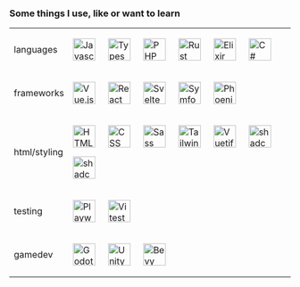 ### Some things I use, like or want to learn

<table>
  <tr>
    <td>
      languages
    </td>
    <td>

[<img align="left" width="40" height="40" alt="Javascript" src="https://api.iconify.design/devicon:javascript.svg" style="padding: 0 20px 16px 0">](https://en.wikipedia.org/wiki/JavaScript "Javascript")
[<img align="left" width="40" height="40" alt="Typescript" src="https://api.iconify.design/devicon:typescript.svg" style="padding: 0 20px 16px 0">](https://www.typescriptlang.org "Typescript")
[<img align="left" width="40" height="40" alt="PHP" src="https://api.iconify.design/devicon:php.svg" style="padding: 0 20px 16px 0">](https://www.php.net "PHP")
[<img align="left" width="40" height="40" alt="Rust" src="https://api.iconify.design/vscode-icons:file-type-rust.svg" style="padding: 0 20px 16px 0">](https://www.rust-lang.org "Rust")
[<img align="left" width="40" height="40" alt="Elixir" src="https://api.iconify.design/devicon:elixir.svg" style="padding: 0 20px 16px 0">](https://elixir-lang.org "Elixir")
[<img align="left" width="40" height="40" alt="C#" src="https://api.iconify.design/devicon:csharp.svg" style="padding: 0 20px 16px 0">](https://learn.microsoft.com/pl-pl/dotnet/csharp/ "C#")
    </td>
  </tr>
  <tr>
    <td>
      frameworks
    </td>
    <td>

[<img align="left" width="40" height="40" alt="Vue.js" src="https://api.iconify.design/devicon:vuejs.svg" style="padding: 0 20px 16px 0">](https://vuejs.org "Vue.js")
[<img align="left" width="40" height="40" alt="React" src="https://api.iconify.design/devicon:react.svg" style="padding: 0 20px 16px 0">](https://react.dev "React")
[<img align="left" width="40" height="40" alt="Svelte" src="https://api.iconify.design/devicon:svelte.svg" style="padding: 0 20px 16px 0">](https://svelte.dev "Svelte")
[<img align="left" width="40" height="40" alt="Symfony" src="https://api.iconify.design/devicon:symfony.svg" style="padding: 0 20px 16px 0">](https://symfony.com "Symfony")
[<img align="left" width="40" height="40" alt="Phoenix" src="https://api.iconify.design/devicon:phoenix.svg" style="padding: 0 20px 16px 0">](https://www.phoenixframework.org "Phoenix")
    </td>
  </tr>
  <tr>
    <td>
      html/styling
    </td>
    <td>

[<img align="left" width="40" height="40" alt="HTML" src="https://api.iconify.design/devicon:html5.svg" style="padding: 0 20px 16px 0">](https://en.wikipedia.org/wiki/HTML "HTML")
[<img align="left" width="40" height="40" alt="CSS" src="https://api.iconify.design/devicon:css3.svg" style="padding: 0 20px 16px 0">](https://en.wikipedia.org/wiki/CSS "CSS")
[<img align="left" width="40" height="40" alt="Sass" src="https://api.iconify.design/devicon:sass.svg" style="padding: 0 20px 16px 0">](https://sass-lang.com "Sass")
[<img align="left" width="40" height="40" alt="TailwindCSS" src="https://api.iconify.design/devicon:tailwindcss.svg" style="padding: 0 20px 16px 0">](https://tailwindcss.com "TailwindCSS")
[<img align="left" width="40" height="40" alt="Vuetify" src="https://api.iconify.design/devicon:vuetify.svg" style="padding: 0 20px 16px 0">](https://vuetifyjs.com "Vuetify")
[<img align="left" width="40" height="40" alt="shadcn-svelte" src="https://api.iconify.design/simple-icons:shadcnui.svg?color=%23eb4f27" style="padding: 0 20px 16px 0">](https://www.shadcn-svelte.com "shadcn-svelte")
[<img align="left" width="40" height="40" alt="shadcn-vue" src="https://api.iconify.design/simple-icons:shadcnui.svg?color=%2341b883" style="padding: 0 20px 16px 0">](https://www.shadcn-vue.com "shadcn-vue")
    </td>
  </tr>
  <tr>
    <td>
      testing
    </td>
    <td>

[<img align="left" width="40" height="40" alt="Playwright" src="https://api.iconify.design/devicon:playwright.svg" style="padding: 0 20px 16px 0">](https://playwright.dev "Playwright")
[<img align="left" width="40" height="40" alt="Vitest" src="https://api.iconify.design/devicon:vitest.svg" style="padding: 0 20px 16px 0">](https://vitest.dev "Vitest")
    </td>
  </tr>
  <tr>
    <td>
      gamedev
    </td>
    <td>

[<img align="left" width="40" height="40" alt="Godot" src="https://api.iconify.design/devicon:godot.svg" style="padding: 0 20px 16px 0">](https://godotengine.org "Godot")
[<picture align="left"><source media="(prefers-color-scheme: light)" srcset="https://api.iconify.design/bi:unity.svg?color=%23000000" /><img align="left" width="40" height="40" alt="Unity" src="https://api.iconify.design/bi:unity.svg?color=%23ffffff" style="padding: 0 20px 16px 0"/></picture>](https://unity.com "Unity")
[<img align="left" width="40" height="40" alt="Bevy" src="https://api.iconify.design/skill-icons:bevy-dark.svg" style="padding: 0 20px 16px 0">](https://bevyengine.org "Bevy")
    </td>
  </tr>
</table>
